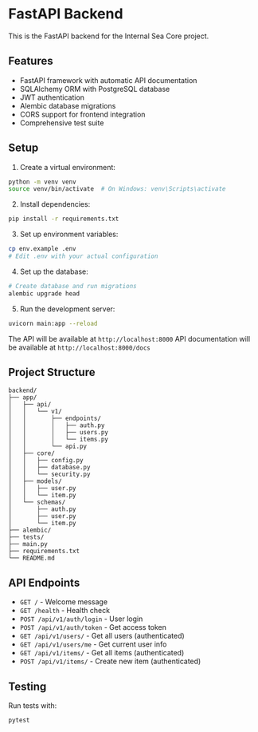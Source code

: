 # FastAPI Backend

This is the FastAPI backend for the Internal Sea Core project.

## Features

- FastAPI framework with automatic API documentation
- SQLAlchemy ORM with PostgreSQL database
- JWT authentication
- Alembic database migrations
- CORS support for frontend integration
- Comprehensive test suite

## Setup

1. Create a virtual environment:
```bash
python -m venv venv
source venv/bin/activate  # On Windows: venv\Scripts\activate
```

2. Install dependencies:
```bash
pip install -r requirements.txt
```

3. Set up environment variables:
```bash
cp env.example .env
# Edit .env with your actual configuration
```

4. Set up the database:
```bash
# Create database and run migrations
alembic upgrade head
```

5. Run the development server:
```bash
uvicorn main:app --reload
```

The API will be available at `http://localhost:8000`
API documentation will be available at `http://localhost:8000/docs`

## Project Structure

```
backend/
├── app/
│   ├── api/
│   │   └── v1/
│   │       ├── endpoints/
│   │       │   ├── auth.py
│   │       │   ├── users.py
│   │       │   └── items.py
│   │       └── api.py
│   ├── core/
│   │   ├── config.py
│   │   ├── database.py
│   │   └── security.py
│   ├── models/
│   │   ├── user.py
│   │   └── item.py
│   └── schemas/
│       ├── auth.py
│       ├── user.py
│       └── item.py
├── alembic/
├── tests/
├── main.py
├── requirements.txt
└── README.md
```

## API Endpoints

- `GET /` - Welcome message
- `GET /health` - Health check
- `POST /api/v1/auth/login` - User login
- `POST /api/v1/auth/token` - Get access token
- `GET /api/v1/users/` - Get all users (authenticated)
- `GET /api/v1/users/me` - Get current user info
- `GET /api/v1/items/` - Get all items (authenticated)
- `POST /api/v1/items/` - Create new item (authenticated)

## Testing

Run tests with:
```bash
pytest
``` 